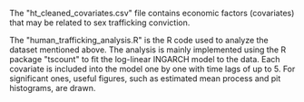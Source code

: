 The "ht_cleaned_covariates.csv" file contains economic factors (covariates) that may be related to sex trafficking conviction.

The "human_trafficking_analysis.R" is the R code used to analyze the dataset mentioned above. The analysis is mainly implemented using the R package "tscount" to fit the log-linear INGARCH model to the data. Each covariate is included into the model one by one with time lags of up to 5. For significant ones, useful figures, such as estimated mean process and pit histograms, are drawn.
